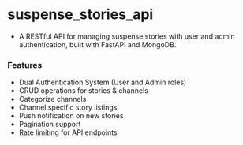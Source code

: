 # suspense_stories_api

- A RESTful API for managing suspense stories with user and admin authentication, built with FastAPI and MongoDB.  

### Features 

- Dual Authentication System (User and Admin roles)
- CRUD operations for stories &amp; channels
- Categorize channels
- Channel specific story listings
- Push notification on new stories
- Pagination support 
- Rate limiting for API endpoints
